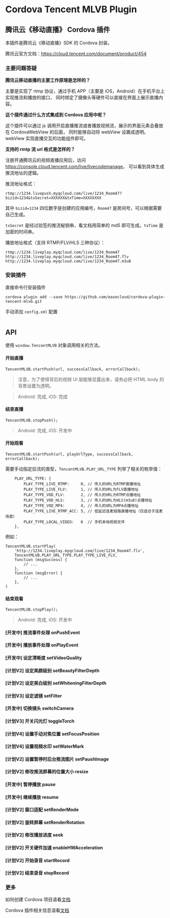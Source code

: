 Cordova Tencent MLVB Plugin
===========================

腾讯云《移动直播》 Cordova 插件
-------------------------------

本插件是腾讯云《移动直播》SDK 的 Cordova 封装。

腾讯云官方文档：<https://cloud.tencent.com/document/product/454>

### 主要问题答疑

**腾讯云移动直播的主要工作原理是怎样的？**

主要是实现了 rtmp 协议，通过手机 APP（主要是 iOS，Android）在手机平台上实现推流和播放的接口，
同时绑定了摄像头等硬件可以直接在界面上展示直播内容。

**这个插件通过什么方式集成到 Cordova 应用中呢？**

这个插件可以通过 js 调用开启直播推流或者播放视频流，展示的界面元素会叠放在 CordovaWebView 的后面，
同时能够自动将 webView 设置成透明。webView 实现直播交互的功能组件即可。

**支持的 rmtp 流 url 格式是怎样的？**
    
注册开通腾讯云的视频直播应用后，访问<https://console.cloud.tencent.com/live/livecodemanage>，
可以看到具体生成推流地址的逻辑。

推流地址格式：

```
rtmp://1234.livepush.myqcloud.com/live/1234_Room47?bizid=1234&txSecret=XXXXXX&txTime=XXXXXXXX
```

其中 `bizid=1234` 四位数字是创建的应用编号，`Room47` 是房间号，可以根据需要自己生成。

`txSecret` 是经过验签的推流秘钥串，看文档用简单的 md5 即可生成。`txTime` 是加密的时间串。

播放地址格式（支持 RTMP/FLV/HLS 三种协议）：

```
rtmp://1234.liveplay.myqcloud.com/live/1234_Room47
http://1234.liveplay.myqcloud.com/live/1234_Room47.flv
http://1234.liveplay.myqcloud.com/live/1234_Room47.m3u8
```

### 安装插件

直接命令行安装插件

```
cordova plugin add --save https://github.com/easecloud/cordova-plugin-tencent-mlvb.git
```

手动添加 `config.xml` 配置

```
```
    
API
---

使用 `window.TencentMLVB` 对象调用相关的方法。

#### 开始直播

```
TencentMLVB.startPush(url, successCallback, errorCallback);
```

> 注意，为了使得背后的视频 UI 层能够显露出来，请务必把 HTML body 的背景设置为透明。

> Android: 完成, iOS: 完成

#### 结束直播

```
TencentMLVB.stopPush();
```

> Android: 完成, iOS: 开发中

#### 开始观看

```
TencentMLVB.startPush(url, playUrlType, successCallback, errorCallback);
```

需要手动指定拉流的类型，`TencentMLVB.PLAY_URL_TYPE` 列举了相关的枚举值：

```
    PLAY_URL_TYPE: {
        PLAY_TYPE_LIVE_RTMP:     0, // 传入的URL为RTMP直播地址
        PLAY_TYPE_LIVE_FLV:      1, // 传入的URL为FLV直播地址
        PLAY_TYPE_VOD_FLV:       2, // 传入的URL为RTMP点播地址
        PLAY_TYPE_VOD_HLS:       3, // 传入的URL为HLS(m3u8)点播地址
        PLAY_TYPE_VOD_MP4:       4, // 传入的URL为MP4点播地址
        PLAY_TYPE_LIVE_RTMP_ACC: 5, // 低延迟连麦链路直播地址（仅适合于连麦场景）
        PLAY_TYPE_LOCAL_VIDEO:   6  // 手机本地视频文件
    },
```

例如：

```
TencentMLVB.startPlay(
    'http://1234.liveplay.myqcloud.com/live/1234_Room47.flv',
    TencentMLVB.PLAY_URL_TYPE.PLAY_TYPE_LIVE_FLV,
    function (msgSuccess) {
        // ...
    },
    function (msgError) {
        // ...
    },
)
```

#### 结束观看
    
```
TencentMLVB.stopPlay();
```

> Android: 完成, iOS: 开发中

#### \[开发中] 推流事件处理 onPushEvent

#### \[开发中] 播放事件处理 onPlayEvent

#### \[开发中] 设定清晰度 setVideoQuality

#### \[计划V2] 设定美颜级别 setBeautyFilterDepth

#### \[计划V2] 设定美白级别 setWhiteningFilterDepth

#### \[计划V3] 设定滤镜 setFilter

#### \[开发中] 切换镜头 switchCamera

#### \[计划V3] 开关闪光灯 toggleTorch

#### \[计划V4] 设置手动对焦位置 setFocusPosition

#### \[计划V4] 设置视频水印 setWaterMark

#### \[计划V2] 设置暂停时后台推流图片 setPaushImage

#### \[计划V2] 修改推流屏幕的位置大小 resize

#### \[开发中] 暂停播放 pause

#### \[开发中] 继续播放 resume

#### \[计划V2] 窗口适配 setRenderMode

#### \[计划V2] 旋转屏幕 setRenderRotation

#### \[计划V2] 修改播放进度 seek

#### \[计划V2] 开关硬件加速 enableHWAcceleration

#### \[计划V2] 开始录音 startRecord

#### \[计划V2] 结束录音 stopRecord

### 更多

如何创建 Cordova 项目请看[文档](http://cordova.apache.org/docs/en/latest/guide/cli/index.html)

Cordova 插件相关信息请看[文档](http://cordova.apache.org/docs/en/latest/guide/hybrid/plugins/index.html)
